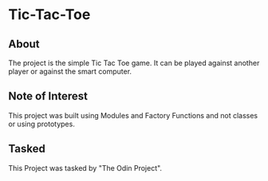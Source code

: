 # Tic-Tac-Toe

## About
The project is the simple Tic Tac Toe game. It can be played against another player or against the smart computer.

## Note of Interest
This project was built using Modules and Factory Functions and not classes or using prototypes.

## Tasked
This Project was tasked by "The Odin Project".